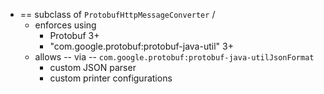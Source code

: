 * == subclass of `ProtobufHttpMessageConverter` / 
  * enforces using
    * Protobuf 3+
    * "com.google.protobuf:protobuf-java-util" 3+
  * allows -- via -- `com.google.protobuf:protobuf-java-utilJsonFormat`
    * custom JSON parser
    * custom printer configurations